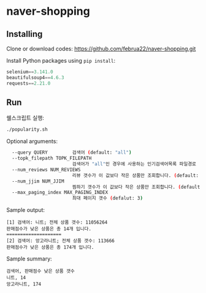 # naver-shopping

## Installing

Clone or download codes: <https://github.com/februa22/naver-shopping.git>

Install Python packages using `pip install`:

```python
selenium==3.141.0
beautifulsoup4==4.6.3
requests==2.21.0
```

## Run

쉘스크립트 실행:

```sh
./popularity.sh
```

Optional arguments:

```sh
  --query QUERY         검색어 (default: "all")
  --topk_filepath TOPK_FILEPATH
                        검색어가 "all"인 경우에 사용하는 인기검색어목록 파일경로
  --num_reviews NUM_REVIEWS
                        리뷰 갯수가 이 값보다 작은 상품만 조회합니다. (default: 5)
  --num_jjim NUM_JJIM
                        찜하기 갯수가 이 값보다 작은 상품만 조회합니다. (default: 10)
  --max_paging_index MAX_PAGING_INDEX
                        최대 페이지 갯수 (defalut: 3)
```

Sample output:

```
[1] 검색어: 니트; 전체 상품 갯수: 11056264
판매점수가 낮은 상품은 총 14개 입니다.
====================
[2] 검색어: 앙고라니트; 전체 상품 갯수: 113666
판매점수가 낮은 상품은 총 174개 입니다.
```

Sample summary:

```
검색어, 판매점수 낮은 상품 갯수
니트, 14
앙고라니트, 174
```
